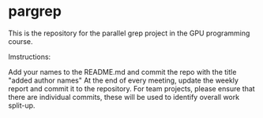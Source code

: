 # pargrep

This is the repository for the parallel grep project in the GPU programming course.


Imstructions:

Add your names to the README.md and commit the repo with the title "added author names"
At the end of every meeting, update the weekly report and commit it to the repository.
For team projects, please ensure that there are individual commits, these will be used to identify overall work split-up.